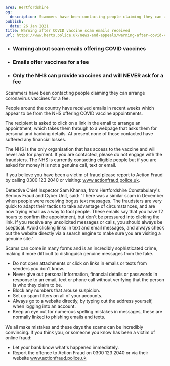 ```yaml
area: Hertfordshire
og:
  description: Scammers have been contacting people claiming they can arrange coronavirus vaccines for a fee.
publish:
  date: 26 Jan 2021
title: Warning after COVID vaccine scam emails received
url: https://www.herts.police.uk/news-and-appeals/warning-after-covid-vaccine-scam-emails-received-1123
```

* ### Warning about scam emails offering COVID vaccines

 * ### Emails offer vaccines for a fee

 * ### Only the NHS can provide vaccines and will NEVER ask for a fee

Scammers have been contacting people claiming they can arrange coronavirus vaccines for a fee.

People around the country have received emails in recent weeks which appear to be from the NHS offering COVID vaccine appointments.

The recipient is asked to click on a link in the email to arrange an appointment, which takes them through to a webpage that asks them for personal and banking details. At present none of those contacted have suffered any financial losses.

The NHS is the only organisation that has access to the vaccine and will never ask for payment. If you are contacted, please do not engage with the fraudsters. The NHS is currently contacting eligible people but if you are asked for money it is not a genuine call, text or email.

If you believe you have been a victim of fraud please report to Action Fraud by calling 0300 123 2040 or visiting: www.actionfraud.police.uk.

Detective Chief Inspector Sam Khanna, from Hertfordshire Constabulary's Serious Fraud and Cyber Unit, said: "There was a similar scam in December when people were receiving bogus text messages. The fraudsters are very quick to adapt their tactics to take advantage of circumstances, and are now trying email as a way to fool people. These emails say that you have 12 hours to confirm the appointment, but don't be pressured into clicking the link. If you receive any unsolicited messages or calls, you should always be sceptical. Avoid clicking links in text and email messages, and always check out the website directly via a search engine to make sure you are visiting a genuine site."

Scams can come in many forms and is an incredibly sophisticated crime, making it more difficult to distinguish genuine messages from the fake.

 * Do not open attachments or click on links in emails or texts from senders you don't know.
 * Never give out personal information, financial details or passwords in response to an email, text or phone call without verifying that the person is who they claim to be.
 * Block any numbers that arouse suspicion.
 * Set up spam filters on all of your accounts.
 * Always go to a website directly, by typing out the address yourself, when logging into an account.
 * Keep an eye out for numerous spelling mistakes in messages, these are normally linked to phishing emails and texts.

We all make mistakes and these days the scams can be incredibly convincing. If you think you, or someone you know has been a victim of online fraud:

 * Let your bank know what's happened immediately.
 * Report the offence to Action Fraud on 0300 123 2040 or via their website www.actionfraud.police.uk
